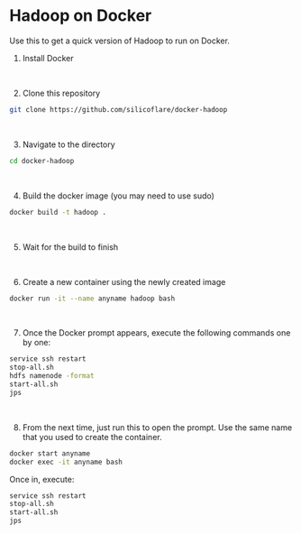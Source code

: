 # Hadoop on Docker
Use this to get a quick version of Hadoop to run on Docker.

1. Install Docker
<br>

2. Clone this repository
```bash
git clone https://github.com/silicoflare/docker-hadoop
```
<br>

3. Navigate to the directory
```bash
cd docker-hadoop
```
<br>

4. Build the docker image (you may need to use sudo)
```bash
docker build -t hadoop .
```
<br>

5. Wait for the build to finish
<br>

6. Create a new container using the newly created image
```bash
docker run -it --name anyname hadoop bash
```
<br>

7. Once the Docker prompt appears, execute the following commands one by one:
```bash
service ssh restart
stop-all.sh
hdfs namenode -format
start-all.sh
jps
```
<br>

8. From the next time, just run this to open the prompt. Use the same name that you used to create the container.
```bash
docker start anyname
docker exec -it anyname bash
```

Once in, execute:
```bash
service ssh restart
stop-all.sh
start-all.sh
jps
```